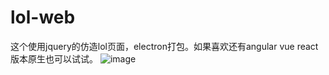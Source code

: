 # lol-web
这个使用jquery的仿造lol页面，electron打包。如果喜欢还有angular vue react版本原生也可以试试。
![image](https://github.com/jztysm/lol-web/blob/master/lol/pic/my.png)
